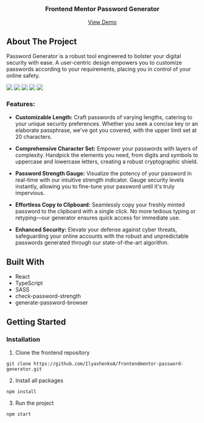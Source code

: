 <br/>
<p align="center">
  <h3 align="center">Frontend Mentor Password Generator</h3>

  <p align="center">
    <a href="https://frontendmentor-password-generator.vercel.app/">View Demo</a>
  </p>
</p>

## About The Project

Password Generator is a robust tool engineered to bolster your digital security with ease. A user-centric design empowers you to customize passwords according to your requirements, placing you in control of your online safety.

<img src="https://github.com/IlyashenkoA/frontendmentor-password-generator/assets/12977611/2c39131e-d8a9-46f7-8243-fbc51dd056d3" />
<img src="https://github.com/IlyashenkoA/frontendmentor-password-generator/assets/12977611/40e0cef6-4ded-4b9e-a744-5df23d3d811b" />
<img src="https://github.com/IlyashenkoA/frontendmentor-password-generator/assets/12977611/921591b9-1344-4fb3-b57b-641a51c7c7c6" />
<img src="https://github.com/IlyashenkoA/frontendmentor-password-generator/assets/12977611/868f4424-50db-4daa-a0d1-17e86e3e7906" />
<img src="https://github.com/IlyashenkoA/frontendmentor-password-generator/assets/12977611/95284a61-b39c-4a59-80c7-996bcb3537c8" />


### Features:

* <b>Customizable Length:</b> Craft passwords of varying lengths, catering to your unique security preferences. Whether you seek a concise key or an elaborate passphrase, we've got you covered, with the upper limit set at 20 characters.

* <b>Comprehensive Character Set:</b> Empower your passwords with layers of complexity. Handpick the elements you need, from digits and symbols to uppercase and lowercase letters, creating a robust cryptographic shield.

* <b>Password Strength Gauge:</b> Visualize the potency of your password in real-time with our intuitive strength indicator. Gauge security levels instantly, allowing you to fine-tune your password until it's truly impervious.

* <b>Effortless Copy to Clipboard:</b> Seamlessly copy your freshly minted password to the clipboard with a single click. No more tedious typing or retyping—our generator ensures quick access for immediate use.

* <b>Enhanced Security:</b> Elevate your defense against cyber threats, safeguarding your online accounts with the robust and unpredictable passwords generated through our state-of-the-art algorithm.

## Built With

* React
* TypeScript
* SASS
* check-password-strength
* generate-password-browser

## Getting Started

### Installation

1. Clone the frontend repository

```
git clone https://github.com/IlyashenkoA/frontendmentor-password-generator.git
```

2. Install all packages

```
npm install
```

3. Run the project

```
npm start
```  
